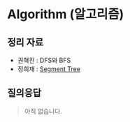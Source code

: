 # Algorithm (알고리즘)

## 정리 자료

- 권혁진 : DFS와 BFS
- 정희재 : [Segment Tree](./materials/세그먼트트리.pdf)
## 질의응답

> 아직 없습니다.
